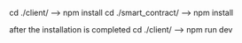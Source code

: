 cd ./client/  --> npm install
cd ./smart_contract/ --> npm install

after the installation is completed
cd ./client/ --> npm run dev
